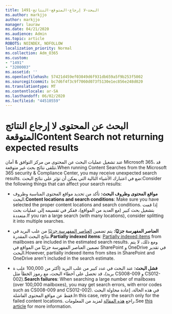 ```yaml
---
title: 1491-البحث-لا إرجاع-المتوقع-النتائج
ms.author: markjjo
author: markjjo
manager: lauraw
ms.date: 04/21/2020
ms.audience: Admin
ms.topic: article
ROBOTS: NOINDEX, NOFOLLOW
localization_priority: Normal
ms.collection: Adm_O365
ms.custom:
- "1491"
- "3200003"
ms.assetid: ''
ms.openlocfilehash: 57421d459ef03049d6f931db659a5f9b253f5002
ms.sourcegitcommit: bc7d6f4f3c9f7060d073f5130e1ec856e248d020
ms.translationtype: MT
ms.contentlocale: ar-SA
ms.lasthandoff: 06/02/2020
ms.locfileid: "44510559"
---
```

# <a name="content-search-not-returning-expected-results"></a><span data-ttu-id="53926-102">البحث عن المحتوى لا إرجاع النتائج المتوقعة</span><span class="sxs-lookup"><span data-stu-id="53926-102">Content Search not returning expected results</span></span>

<span data-ttu-id="53926-103">عند تشغيل عمليات البحث عن المحتوى من مركز التوافق & أمان Microsoft 365، قد تتلقى نتائج بحث غير متوقعة.</span><span class="sxs-lookup"><span data-stu-id="53926-103">When running Content Searches from the Microsoft 365 security & Compliance Center, you may receive unexpected search results.</span></span> <span data-ttu-id="53926-104">ضع في اعتبارك الأشياء التالية التي يمكن أن تؤثر على نتائج البحث:</span><span class="sxs-lookup"><span data-stu-id="53926-104">Consider the following things that can affect your search results:</span></span>

- <span data-ttu-id="53926-105">**مواقع المحتوى وظروف البحث:** تأكد من تحديد مواقع المحتوى المناسبة وظروف البحث.</span><span class="sxs-lookup"><span data-stu-id="53926-105">**Content locations and search conditions**: Make sure you have selected the proper content locations and search conditions.</span></span> <span data-ttu-id="53926-106">إذا قمت بتشغيل بحث كبير (مع العديد من المواقع)، ففكر في تقسيمه إلى عمليات بحث متعددة.</span><span class="sxs-lookup"><span data-stu-id="53926-106">If you ran a large search (with many locations), consider splitting it into multiple searches.</span></span>

- <span data-ttu-id="53926-107">**العناصر المفهرسة جزئيًا:** يتم تضمين [العناصر المفهرسة جزئيًا](https://docs.microsoft.com/microsoft-365/compliance/partially-indexed-items-in-content-search) من علب البريد في نتائج البحث المقدرة.</span><span class="sxs-lookup"><span data-stu-id="53926-107">**Partially indexed items**:  [Partially indexed items](https://docs.microsoft.com/microsoft-365/compliance/partially-indexed-items-in-content-search) from mailboxes are included in the estimated search results.</span></span> <span data-ttu-id="53926-108">ومع ذلك، لا يتم تضمين العناصر المفهرسة جزئيًا من المواقع في SharePoint و OneDrive في تقدير البحث.</span><span class="sxs-lookup"><span data-stu-id="53926-108">However, partially indexed items from sites in SharePoint and OneDrive aren't included in the search estimate.</span></span>

- <span data-ttu-id="53926-109">**فشل البحث:** عند البحث في عدد كبير من علب البريد (أكثر من 100,000 علب ة بريد)، قد تحصل على أخطاء البحث، مع رموز الخطأ مثل CS008-009 و CS012-002).</span><span class="sxs-lookup"><span data-stu-id="53926-109">**Search failures**: When searching a large number of mailboxes (over 100,000 mailboxes), you may get search errors, with error codes such as CS008-009 and CS012-002).</span></span> <span data-ttu-id="53926-110">في هذه الحالة، إعادة محاولة البحث فقط عن مواقع المحتوى الفاشلة.</span><span class="sxs-lookup"><span data-stu-id="53926-110">In this case, retry the search only for the failed content locations.</span></span> <span data-ttu-id="53926-111">راجع [هذه المقالة](https://docs.microsoft.com/microsoft-365/compliance/retry-failed-content-search) لمزيد من المعلومات.</span><span class="sxs-lookup"><span data-stu-id="53926-111">See  [this article](https://docs.microsoft.com/microsoft-365/compliance/retry-failed-content-search) for more information.</span></span>
